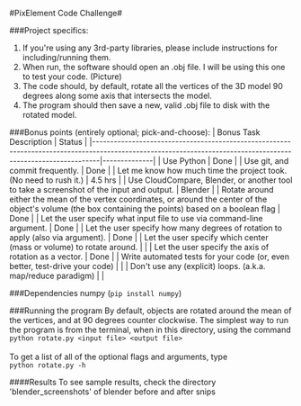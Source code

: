 #PixElement Code Challenge#

###Project specifics:
1. If you're using any 3rd-party libraries, please include instructions for including/running them.
2. When run, the software should open an .obj file. I will be using this one to test your code. (Picture)
3. The code should, by default, rotate all the vertices of the 3D model 90 degrees along some axis that intersects the model.
4. The program should then save a new, valid .obj file to disk with the rotated model.

###Bonus points (entirely optional; pick-and-choose):
| Bonus Task Description                                                                                                                                       |  Status  |
|--------------------------------------------------------------------------------------------------------------------------------------------------------------|--------------|
| Use Python                                                                                                                                                   | Done     |
| Use git, and commit frequently.                                                                                                                              | Done     |
| Let me know how much time the project took. (No need to rush it.)                                                                                            | 4.5 hrs |
| Use CloudCompare, Blender, or another tool to take a screenshot of the input and output.                                                                     | Blender  |
| Rotate around either the mean of the vertex coordinates, or around the center of the object's volume (the box containing the points) based on a boolean flag | Done     |
| Let the user specify what input file to use via command-line argument.                                                                                       | Done     |
| Let the user specify how many degrees of rotation to apply (also via argument).                                                                              | Done     |
| Let the user specify which center (mass or volume) to rotate around.                                                                                         |          |
| Let the user specify the axis of rotation as a vector.                                                                                                       | Done     |
| Write automated tests for your code (or, even better, test-drive your code)                                                                                  |          |
| Don't use any (explicit) loops. (a.k.a. map/reduce paradigm)                                                                                                 |          |

###Dependencies
numpy (`pip install numpy`)

###Running the program
By default, objects are rotated around the mean of the vertices, and at 90 degrees counter clockwise.
The simplest way to run the program is from the terminal, when in this directory, using the command
<br />
`python rotate.py <input file> <output file>`
<br />
<br />
To get a list of all of the optional flags and arguments, type
<br />
`python rotate.py -h`
<br />

####Results
To see sample results, check the directory 'blender_screenshots' of blender before and after snips


